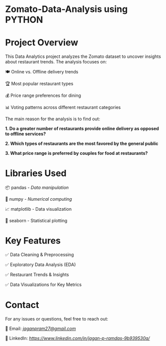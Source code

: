 # Zomato-Data-Analysis using PYTHON

# Project Overview

This Data Analytics project analyzes the Zomato dataset to uncover insights about restaurant trends. The analysis focuses on:

🍽️ Online vs. Offline delivery trends

🏆 Most popular restaurant types

💰 Price range preferences for dining

📊 Voting patterns across different restaurant categories

The main reason for the analysis is to find out:

**1. Do a greater number of restaurants provide online delivery as opposed to offline services?**

**2. Which types of restaurants are the most favored by the general public**

**3. What price range is preferred by couples for food at restaurants?**

# Libraries Used

📦 pandas - *Data manipulation*

🔢 numpy - *Numerical computing*

📈 matplotlib - Data visualization

🎨 seaborn - Statistical plotting

 # Key Features

✅ Data Cleaning & Preprocessing

✅ Exploratory Data Analysis (EDA)

✅ Restaurant Trends & Insights

✅ Data Visualizations for Key Metrics

# Contact

For any issues or questions, feel free to reach out:

📧 Email: *jaganpram27@gmail.com*

🔗 LinkedIn: *https://www.linkedin.com/in/jagan-p-ramdas-9b939530a/*


